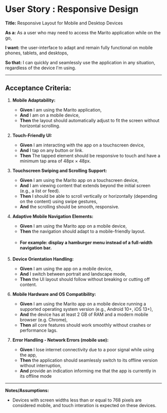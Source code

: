 # User Story : Responsive Design


**Title:** Responsive Layout for Mobile and Desktop Devices

**As a:** As a user who may need to access the Marito application while on the go,

**I want:** the user-interface to adapt and remain fully functional on mobile phones, tablets, and desktops,

**So that:**  I can quickly and seamlessly use the application in any situation, regardless of the device I'm using.

---

## Acceptance Criteria:

1.  **Mobile Adaptability:**
    * **Given**  I am using the Marito application,
    * **And** I am on a mobile device,
    * **Then** the layout should automatically adjust to fit the screen without horizontal scrolling.

2.  **Touch-Friendly UI:**
    * **Given** I am interacting with the app on a touchscreen device,
    * **And** I tap on any button or link.
    * **Then** The tapped element should be responsive to touch and have a minimum tap area of 48px × 48px.

3.  **Touchscreen Swiping and Scrolling Support:**
    * **Given** I am using the Marito app on a touchscreen device,
    * **And** I am viewing content that extends beyond the initial screen (e.g., a list or feed).
    * **Then** I should be able to scroll vertically or horizontally (depending on the content) using swipe gestures,
    * **And** the scrolling should be smooth, responsive.

4. **Adaptive Mobile Navigation Elements:**
   * **Given** I am using the Marito app on a mobile device,
   * **Then** the navigation should adapt to a mobile-friendly layout.
   * #### For example: display a hamburger menu instead of a full-width navigation bar.

5.  **Device Orientation Handling:**
    * **Given** I am using the app on a mobile device,
    * **And** I switch between portrait and landscape mode,
    * **Then** the UI layout should follow without breaking or cutting off content.

6.  **Mobile Hardware and OS Compatibility:**
    * **Given** I am using the Marito app on a mobile device running a supported operating system version (e.g., Android 10+, iOS 13+),
    * **And** the device has at least 2 GB of RAM and a modern mobile browser (e.g. Chrome),
    * **Then** all core features should work smoothly without crashes or performance lags.

7.  **Error Handling - Network Errors (mobile use):**
    * **Given** I lose internet connectivity due to a poor signal while using the app,
    * **Then** the application should seamlessly switch to its offline version without interruption,
    * **And** provide an indication informing me that the app is currently in its offline mode


---
**Notes/Assumptions:**

* Devices with screen widths less than or equal to 768 pixels are considered mobile, and touch interation is expected on these devices.
